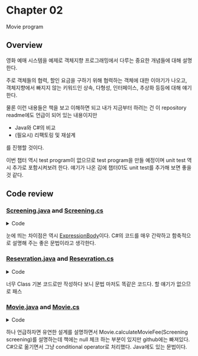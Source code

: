 # Chapter 02

Movie program

## Overview

영화 예매 시스템을 예제로 객체지향 프로그래밍에서 다루는 중요한 개념들에 대해 설명한다.

주로 객체들의 협력, 할인 요금을 구하기 위해 협력하는 객체에 대한 이야기가 나오고, 객체지향에서 빠지지 않는 키워드인 상속, 다형성, 인터페이스, 추상화 등등에 대해 얘기한다.

물론 이런 내용들은 책을 보고 이해하면 되고 내가 지금부터 하려는 건 이 repository readme에도 언급이 되어 있는 내용이지만

- Java와 C#의 비교
- (필요시) 리팩토링 및 재설계

를 진행할 것이다.

이번 챕터 역시 test program이 없으므로 test program을 만들 예정이며 unit test 역시 추가로 포함시켜보려 한다. 얘기가 나온 김에 챕터01도 unit test를 추가해 보면 좋을 것 같다.

## Code review

### [Screening.java](https://github.com/eternity-oop/object/blob/master/chapter02/src/main/java/org/eternity/movie/step01/Screening.java) and [Screening.cs](https://github.com/jongfeel/objects/blob/main/Chapter02/Movie/Screening.cs)

<details>
<summary>Code</summary>
<p>

``` java
package org.eternity.movie.step01;

import org.eternity.money.Money;

import java.time.LocalDateTime;

public class Screening {
    private Movie movie;
    private int sequence;
    private LocalDateTime whenScreened;

    public Screening(Movie movie, int sequence, LocalDateTime whenScreened) {
        this.movie = movie;
        this.sequence = sequence;
        this.whenScreened = whenScreened;
    }

    public LocalDateTime getStartTime() {
        return whenScreened;
    }

    public boolean isSequence(int sequence) {
        return this.sequence == sequence;
    }

    public Money getMovieFee() {
        return movie.getFee();
    }

    public Reservation reserve(Customer customer, int audienceCount) {
        return new Reservation(customer, this, calculateFee(audienceCount),
                audienceCount);
    }

    private Money calculateFee(int audienceCount) {
        return movie.calculateMovieFee(this).times(audienceCount);
    }
}
```

``` csharp
using System;

public class Screening
{
    private Movie movie;
    private int sequence;
    private DateTime whenScreened;

    public Screening(Movie movie, int sequence, DateTime whenScreened)
    {
        this.movie = movie;
        this.sequence = sequence;
        this.whenScreened = whenScreened;
    }

    public DateTime StartTime => whenScreened;

    public bool IsSequence(int sequence) => this.sequence == sequence;

    public Money MovieFee => movie.Fee;

    public Reservation Reserve(Customer customer, int audienceCount) =>
        new Reservation(customer, this, CalculateFee(audienceCount), audienceCount);

    private Money CalculateFee(int audienceCount) => movie.CalculateMovieFee(this).Times(audienceCount);
}
```

</p>
</details>

눈에 띄는 차이점은 역시 [ExpressionBody](https://docs.microsoft.com/en-us/dotnet/csharp/programming-guide/statements-expressions-operators/expression-bodied-members#read-only-properties)이다. C#의 코드를 매우 간략하고 함축적으로 설명해 주는 좋은 문법이라고 생각한다.

### [Resevration.java](https://github.com/eternity-oop/object/blob/master/chapter02/src/main/java/org/eternity/movie/step01/Reservation.java) and [Resevration.cs](https://github.com/jongfeel/objects/blob/main/Chapter02/Movie/Reservation.cs)

<details>
<summary>Code</summary>
<p>

``` java
package org.eternity.movie.step01;

import org.eternity.money.Money;

public class Reservation {
    private Customer customer;
    private Screening Screening;
    private Money fee;
    private int audienceCount;

    public Reservation(Customer customer, Screening Screening, Money fee, int audienceCount) {
        this.customer = customer;
        this.Screening = Screening;
        this.fee = fee;
        this.audienceCount = audienceCount;
    }
}
```

``` csharp
public class Reservation
{
    private Customer customer;
    private Screening screening;
    private Money fee;
    private int audienceCount;

    public Reservation(Customer customer, Screening screening, Money fee, int audienceCount)
    {
        this.customer = customer;
        this.screening = screening;
        this.fee = fee;
        this.audienceCount = audienceCount;
    }
}
```

</p>
</details>

너무 Class 기본 코드로만 작성하다 보니 문법 마저도 똑같은 코드다. 할 얘기가 없으므로 패스

### [Movie.java](https://github.com/eternity-oop/object/blob/master/chapter02/src/main/java/org/eternity/movie/step01/Movie.java) and [Movie.cs](https://github.com/jongfeel/objects/blob/main/Chapter02/Movie/Movie.cs)

<details>
<summary>Code</summary>
<p>

``` java
  
package org.eternity.movie.step01;

import org.eternity.money.Money;

import java.time.Duration;

public class Movie {
    private String title;
    private Duration runningTime;
    private Money fee;
    private DiscountPolicy discountPolicy;

    public Movie(String title, Duration runningTime, Money fee, DiscountPolicy discountPolicy) {
        this.title = title;
        this.runningTime = runningTime;
        this.fee = fee;
        this.discountPolicy = discountPolicy;
    }

    public Money getFee() {
        return fee;
    }

    public Money calculateMovieFee(Screening screening) {
        if (discountPolicy == null) {
            return fee;
        }
        return fee.minus(discountPolicy.calculateDiscountAmount(screening));
    }
}
```

``` csharp
using System;

public class Movie
{
    private string title;
    private TimeSpan runningTime;
    private Money fee;
    private DiscountPolicy discountPolicy;

    public Movie(string title, TimeSpan runningTime, Money fee, DiscountPolicy discountPolicy) {
        this.title = title;
        this.runningTime = runningTime;
        this.fee = fee;
        this.discountPolicy = discountPolicy;
    }

    public Money Fee => fee;

    public Money CalculateMovieFee(Screening screening) =>
        discountPolicy == null ? fee : fee.Minus(discountPolicy.CalculateDiscountAmount(screening));
}
```

</p>
</details>

하나 언급하자면 유연한 설계를 설명하면서 Movie.calculateMovieFee(Screening screening)를 설명하는데 책에는 null 체크 하는 부분이 있지만 github에는 빠져있다. C#으로 옮기면서 그냥 conditional operator로 처리했다. Java에도 있는 문법이다.